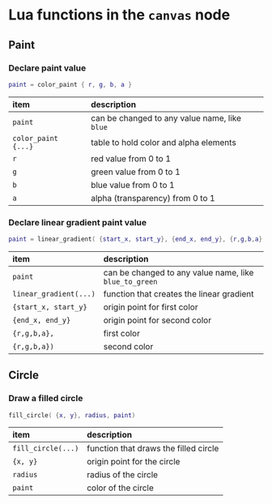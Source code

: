 # Lua functions in the `canvas` node


## Paint

### Declare paint value
```lua
paint = color_paint { r, g, b, a }
```

item | description
:-- | :--
`paint` | can be changed to any value name, like `blue`
`color_paint {...}` | table to hold color and alpha elements
`r` | red value from 0 to 1
`g` | green value from 0 to 1
`b` | blue value from 0 to 1
`a` | alpha (transparency) from 0 to 1


### Declare linear gradient paint value
```lua
paint = linear_gradient( {start_x, start_y}, {end_x, end_y}, {r,g,b,a}, {r,g,b,a}) 
```

item | description
:-- | :--
`paint` | can be changed to any value name, like `blue_to_green`
`linear_gradient(...)` | function that creates the linear gradient
`{start_x, start_y}` | origin point for first color
`{end_x, end_y}` | origin point for second color
`{r,g,b,a},` | first color
`{r,g,b,a})` | second color


## Circle

### Draw a filled circle
```lua
fill_circle( {x, y}, radius, paint)
```

item | description
:-- | :--
`fill_circle(...)` | function that draws the filled circle
`{x, y}` | origin point for the circle
`radius` | radius of the circle
`paint` | color of the circle
